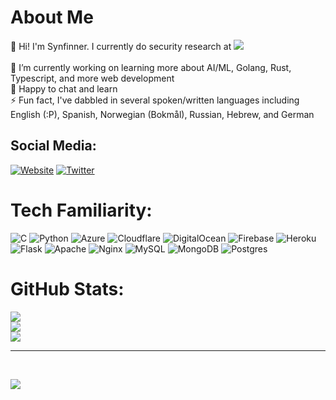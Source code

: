 # About Me

👋 Hi! I'm Synfinner. I currently do security research at [![](https://img.shields.io/badge/Microsoft-%230072C6.svg?style=plastic&logo=Microsoft&logoColor=white)](https://microsoft.com)<br><br>🌱 I’m currently working on learning more about AI/ML, Golang, Rust, Typescript, and more web development<br>💬 Happy to chat and learn<br>⚡ Fun fact, I've dabbled in several spoken/written languages including English (:P), Spanish, Norwegian (Bokmål), Russian, Hebrew, and German

## Social Media:
[![Website](https://img.shields.io/badge/Blog-GTFKD.com-blueviolet)](https://gtfkd.com) [![Twitter](https://img.shields.io/badge/Twitter-%231DA1F2.svg?logo=Twitter&logoColor=white)](https://twitter.com/synfinner)

# Tech Familiarity:
![C](https://img.shields.io/badge/c-%2300599C.svg?style=plastic&logo=c&logoColor=white) ![Python](https://img.shields.io/badge/python-3670A0?style=plastic&logo=python&logoColor=ffdd54) ![Azure](https://img.shields.io/badge/azure-%230072C6.svg?style=plastic&logo=azure-devops&logoColor=white) ![Cloudflare](https://img.shields.io/badge/Cloudflare-F38020?style=plastic&logo=Cloudflare&logoColor=white) ![DigitalOcean](https://img.shields.io/badge/DigitalOcean-%230167ff.svg?style=plastic&logo=digitalOcean&logoColor=white) ![Firebase](https://img.shields.io/badge/firebase-%23039BE5.svg?style=plastic&logo=firebase) ![Heroku](https://img.shields.io/badge/heroku-%23430098.svg?style=plastic&logo=heroku&logoColor=white) ![Flask](https://img.shields.io/badge/flask-%23000.svg?style=plastic&logo=flask&logoColor=white) ![Apache](https://img.shields.io/badge/apache-%23D42029.svg?style=plastic&logo=apache&logoColor=white) ![Nginx](https://img.shields.io/badge/nginx-%23009639.svg?style=plastic&logo=nginx&logoColor=white) ![MySQL](https://img.shields.io/badge/mysql-%2300f.svg?style=plastic&logo=mysql&logoColor=white) ![MongoDB](https://img.shields.io/badge/MongoDB-%234ea94b.svg?style=plastic&logo=mongodb&logoColor=white) ![Postgres](https://img.shields.io/badge/postgres-%23316192.svg?style=plastic&logo=postgresql&logoColor=white)
# GitHub Stats:
![](https://github-readme-stats.vercel.app/api?username=synfinner&theme=radical&hide_border=false&include_all_commits=true&count_private=true)<br/>
![](https://github-readme-streak-stats.herokuapp.com/?user=synfinner&theme=radical&hide_border=false)<br/>
![](https://github-readme-stats.vercel.app/api/top-langs/?username=synfinner&theme=radical&hide_border=false&include_all_commits=true&count_private=true&layout=compact)

---
<br>

[![](https://visitcount.itsvg.in/api?id=synfinner&icon=0&color=9)](https://visitcount.itsvg.in)
<!-- Proudly created with GPRM ( https://gprm.itsvg.in ) -->